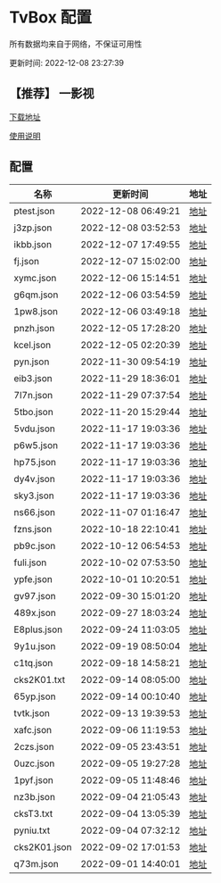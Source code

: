 # TvBox 配置

所有数据均来自于网络，不保证可用性

更新时间: 2022-12-08 23:27:39

## 【推荐】 一影视

[下载地址](https://ghproxy.com/https://raw.githubusercontent.com/tv-player/apks/main/live/一影视.apk)

[使用说明](https://github.com/tv-player/apks/blob/main/README.md)

## 配置


|   名称  | 更新时间  |地址  |
|  ----  | ----  |----  |
|  ptest.json | 2022-12-08 06:49:21 |[地址](https://ghproxy.com/https://raw.githubusercontent.com/tv-player/tvbox-line/main/tv/ptest.json) |
|  j3zp.json | 2022-12-08 03:52:53 |[地址](https://ghproxy.com/https://raw.githubusercontent.com/tv-player/tvbox-line/main/tv/j3zp.json) |
|  ikbb.json | 2022-12-07 17:49:55 |[地址](https://ghproxy.com/https://raw.githubusercontent.com/tv-player/tvbox-line/main/tv/ikbb.json) |
|  fj.json | 2022-12-07 15:02:00 |[地址](https://ghproxy.com/https://raw.githubusercontent.com/tv-player/tvbox-line/main/tv/fj.json) |
|  xymc.json | 2022-12-06 15:14:51 |[地址](https://ghproxy.com/https://raw.githubusercontent.com/tv-player/tvbox-line/main/tv/xymc.json) |
|  g6qm.json | 2022-12-06 03:54:59 |[地址](https://ghproxy.com/https://raw.githubusercontent.com/tv-player/tvbox-line/main/tv/g6qm.json) |
|  1pw8.json | 2022-12-06 03:49:18 |[地址](https://ghproxy.com/https://raw.githubusercontent.com/tv-player/tvbox-line/main/tv/1pw8.json) |
|  pnzh.json | 2022-12-05 17:28:20 |[地址](https://ghproxy.com/https://raw.githubusercontent.com/tv-player/tvbox-line/main/tv/pnzh.json) |
|  kcel.json | 2022-12-05 02:20:39 |[地址](https://ghproxy.com/https://raw.githubusercontent.com/tv-player/tvbox-line/main/tv/kcel.json) |
|  pyn.json | 2022-11-30 09:54:19 |[地址](https://ghproxy.com/https://raw.githubusercontent.com/tv-player/tvbox-line/main/tv/pyn.json) |
|  eib3.json | 2022-11-29 18:36:01 |[地址](https://ghproxy.com/https://raw.githubusercontent.com/tv-player/tvbox-line/main/tv/eib3.json) |
|  7l7n.json | 2022-11-29 07:37:54 |[地址](https://ghproxy.com/https://raw.githubusercontent.com/tv-player/tvbox-line/main/tv/7l7n.json) |
|  5tbo.json | 2022-11-20 15:29:44 |[地址](https://ghproxy.com/https://raw.githubusercontent.com/tv-player/tvbox-line/main/tv/5tbo.json) |
|  5vdu.json | 2022-11-17 19:03:36 |[地址](https://ghproxy.com/https://raw.githubusercontent.com/tv-player/tvbox-line/main/tv/5vdu.json) |
|  p6w5.json | 2022-11-17 19:03:36 |[地址](https://ghproxy.com/https://raw.githubusercontent.com/tv-player/tvbox-line/main/tv/p6w5.json) |
|  hp75.json | 2022-11-17 19:03:36 |[地址](https://ghproxy.com/https://raw.githubusercontent.com/tv-player/tvbox-line/main/tv/hp75.json) |
|  dy4v.json | 2022-11-17 19:03:36 |[地址](https://ghproxy.com/https://raw.githubusercontent.com/tv-player/tvbox-line/main/tv/dy4v.json) |
|  sky3.json | 2022-11-17 19:03:36 |[地址](https://ghproxy.com/https://raw.githubusercontent.com/tv-player/tvbox-line/main/tv/sky3.json) |
|  ns66.json | 2022-11-07 01:16:47 |[地址](https://ghproxy.com/https://raw.githubusercontent.com/tv-player/tvbox-line/main/tv/ns66.json) |
|  fzns.json | 2022-10-18 22:10:41 |[地址](https://ghproxy.com/https://raw.githubusercontent.com/tv-player/tvbox-line/main/tv/fzns.json) |
|  pb9c.json | 2022-10-12 06:54:53 |[地址](https://ghproxy.com/https://raw.githubusercontent.com/tv-player/tvbox-line/main/tv/pb9c.json) |
|  fuli.json | 2022-10-02 07:53:50 |[地址](https://ghproxy.com/https://raw.githubusercontent.com/tv-player/tvbox-line/main/tv/fuli.json) |
|  ypfe.json | 2022-10-01 10:20:51 |[地址](https://ghproxy.com/https://raw.githubusercontent.com/tv-player/tvbox-line/main/tv/ypfe.json) |
|  gv97.json | 2022-09-30 15:01:20 |[地址](https://ghproxy.com/https://raw.githubusercontent.com/tv-player/tvbox-line/main/tv/gv97.json) |
|  489x.json | 2022-09-27 18:03:24 |[地址](https://ghproxy.com/https://raw.githubusercontent.com/tv-player/tvbox-line/main/tv/489x.json) |
|  E8plus.json | 2022-09-24 11:03:05 |[地址](https://ghproxy.com/https://raw.githubusercontent.com/tv-player/tvbox-line/main/tv/E8plus.json) |
|  9y1u.json | 2022-09-19 08:50:04 |[地址](https://ghproxy.com/https://raw.githubusercontent.com/tv-player/tvbox-line/main/tv/9y1u.json) |
|  c1tq.json | 2022-09-18 14:58:21 |[地址](https://ghproxy.com/https://raw.githubusercontent.com/tv-player/tvbox-line/main/tv/c1tq.json) |
|  cks2K01.txt | 2022-09-14 08:05:00 |[地址](https://ghproxy.com/https://raw.githubusercontent.com/tv-player/tvbox-line/main/tv/cks2K01.txt) |
|  65yp.json | 2022-09-14 00:10:40 |[地址](https://ghproxy.com/https://raw.githubusercontent.com/tv-player/tvbox-line/main/tv/65yp.json) |
|  tvtk.json | 2022-09-13 19:39:53 |[地址](https://ghproxy.com/https://raw.githubusercontent.com/tv-player/tvbox-line/main/tv/tvtk.json) |
|  xafc.json | 2022-09-06 11:19:53 |[地址](https://ghproxy.com/https://raw.githubusercontent.com/tv-player/tvbox-line/main/tv/xafc.json) |
|  2czs.json | 2022-09-05 23:43:51 |[地址](https://ghproxy.com/https://raw.githubusercontent.com/tv-player/tvbox-line/main/tv/2czs.json) |
|  0uzc.json | 2022-09-05 19:27:28 |[地址](https://ghproxy.com/https://raw.githubusercontent.com/tv-player/tvbox-line/main/tv/0uzc.json) |
|  1pyf.json | 2022-09-05 11:48:46 |[地址](https://ghproxy.com/https://raw.githubusercontent.com/tv-player/tvbox-line/main/tv/1pyf.json) |
|  nz3b.json | 2022-09-04 21:05:43 |[地址](https://ghproxy.com/https://raw.githubusercontent.com/tv-player/tvbox-line/main/tv/nz3b.json) |
|  cksT3.txt | 2022-09-04 13:05:39 |[地址](https://ghproxy.com/https://raw.githubusercontent.com/tv-player/tvbox-line/main/tv/cksT3.txt) |
|  pyniu.txt | 2022-09-04 07:32:12 |[地址](https://ghproxy.com/https://raw.githubusercontent.com/tv-player/tvbox-line/main/tv/pyniu.txt) |
|  cks2K01.json | 2022-09-02 17:01:53 |[地址](https://ghproxy.com/https://raw.githubusercontent.com/tv-player/tvbox-line/main/tv/cks2K01.json) |
|  q73m.json | 2022-09-01 14:40:01 |[地址](https://ghproxy.com/https://raw.githubusercontent.com/tv-player/tvbox-line/main/tv/q73m.json) |
  






